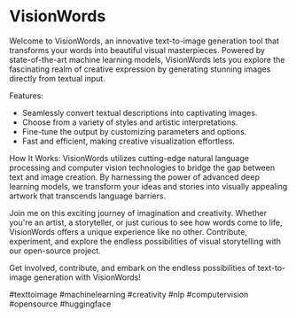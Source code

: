# VisionWords

Welcome to VisionWords, an innovative text-to-image generation tool that transforms your words into beautiful visual masterpieces. Powered by state-of-the-art machine learning models, VisionWords lets you explore the fascinating realm of creative expression by generating stunning images directly from textual input.

Features:
- Seamlessly convert textual descriptions into captivating images.
- Choose from a variety of styles and artistic interpretations.
- Fine-tune the output by customizing parameters and options.
- Fast and efficient, making creative visualization effortless.

How It Works:
VisionWords utilizes cutting-edge natural language processing and computer vision technologies to bridge the gap between text and image creation. By harnessing the power of advanced deep learning models, we transform your ideas and stories into visually appealing artwork that transcends language barriers.

Join me on this exciting journey of imagination and creativity. Whether you're an artist, a storyteller, or just curious to see how words come to life, VisionWords offers a unique experience like no other. Contribute, experiment, and explore the endless possibilities of visual storytelling with our open-source project.

Get involved, contribute, and embark on the endless possibilities of text-to-image generation with VisionWords!


#texttoimage #machinelearning #creativity #nlp #computervision #opensource #huggingface 
